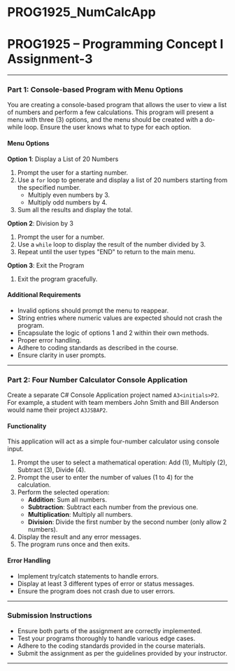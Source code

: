 # PROG1925_NumCalcApp
# PROG1925 – Programming Concept I Assignment-3

---

### Part 1: Console-based Program with Menu Options

You are creating a console-based program that allows the user to view a list of numbers and perform a few calculations. This program will present a menu with three (3) options, and the menu should be created with a do-while loop. Ensure the user knows what to type for each option.

#### Menu Options

**Option 1**: Display a List of 20 Numbers

1. Prompt the user for a starting number.
2. Use a `for` loop to generate and display a list of 20 numbers starting from the specified number.
   - Multiply even numbers by 3.
   - Multiply odd numbers by 4.
3. Sum all the results and display the total.

**Option 2**: Division by 3

1. Prompt the user for a number.
2. Use a `while` loop to display the result of the number divided by 3.
3. Repeat until the user types "END" to return to the main menu.

**Option 3**: Exit the Program

1. Exit the program gracefully.

#### Additional Requirements

- Invalid options should prompt the menu to reappear.
- String entries where numeric values are expected should not crash the program.
- Encapsulate the logic of options 1 and 2 within their own methods.
- Proper error handling.
- Adhere to coding standards as described in the course.
- Ensure clarity in user prompts.

---

### Part 2: Four Number Calculator Console Application

Create a separate C# Console Application project named `A3<initials>P2`. For example, a student with team members John Smith and Bill Anderson would name their project `A3JSBAP2`.

#### Functionality

This application will act as a simple four-number calculator using console input.

1. Prompt the user to select a mathematical operation: Add (1), Multiply (2), Subtract (3), Divide (4).
2. Prompt the user to enter the number of values (1 to 4) for the calculation.
3. Perform the selected operation:
   - **Addition**: Sum all numbers.
   - **Subtraction**: Subtract each number from the previous one.
   - **Multiplication**: Multiply all numbers.
   - **Division**: Divide the first number by the second number (only allow 2 numbers).
4. Display the result and any error messages.
5. The program runs once and then exits.

#### Error Handling

- Implement try/catch statements to handle errors.
- Display at least 3 different types of error or status messages.
- Ensure the program does not crash due to user errors.

---

### Submission Instructions

- Ensure both parts of the assignment are correctly implemented.
- Test your programs thoroughly to handle various edge cases.
- Adhere to the coding standards provided in the course materials.
- Submit the assignment as per the guidelines provided by your instructor.

---
